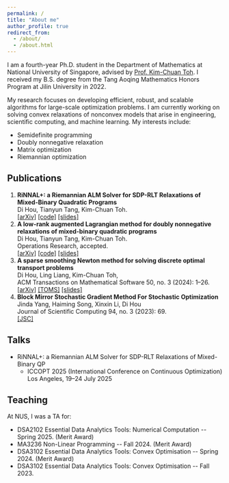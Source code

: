 ```yaml
---
permalink: /
title: "About me"
author_profile: true
redirect_from: 
  - /about/
  - /about.html
---
```


I am a fourth-year Ph.D. student in the Department of Mathematics at National University of Singapore, advised by [Prof. Kim-Chuan Toh](https://blog.nus.edu.sg/mattohkc/). I received my B.S. degree from the Tang Aoqing Mathematics Honors Program at Jilin University in 2022. 

My research focuses on developing efficient, robust, and scalable algorithms for large-scale optimization problems. I am currently working on solving convex relaxations of nonconvex models that arise in engineering, scientific computing, and machine learning. My interests include:
- Semidefinite programming
- Doubly nonnegative relaxation
- Matrix optimization
- Riemannian optimization

Publications
------
1. **RiNNAL+: a Riemannian ALM Solver for SDP-RLT Relaxations of Mixed-Binary Quadratic Programs**
<br>Di Hou, Tianyun Tang, Kim-Chuan Toh.
<br>[[arXiv]](https://arxiv.org/abs/2507.13776) [[code]](https://github.com/HouDiOpt/RiNNALplus) [[slides]](/files/RiNNALplus_ICCOPT.pdf)
1. **A low-rank augmented Lagrangian method for doubly nonnegative relaxations of mixed-binary quadratic programs**
<br>Di Hou, Tianyun Tang, Kim-Chuan Toh.
<br>Operations Research, accepted.
<br>[[arXiv]](https://arxiv.org/abs/2502.13849) [[code]](https://github.com/HouDiOpt/RiNNAL) [[slides]](/files/RiNNAL.pdf)
1. **A sparse smoothing Newton method for solving discrete optimal transport problems**
<br>Di Hou, Ling Liang, Kim-Chuan Toh,
<br>ACM Transactions on Mathematical Software 50, no. 3 (2024): 1–26. 
<br>[[arXiv]](https://arxiv.org/abs/2311.06448) [[TOMS]](https://dl.acm.org/doi/full/10.1145/3688800) [[slides]](/files/SqSN_pre.pdf)
1. **Block Mirror Stochastic Gradient Method For Stochastic Optimization**
<br>Jinda Yang, Haiming Song, Xinxin Li, Di Hou
<br>Journal of Scientific Computing 94, no. 3 (2023): 69. 
<br>[[JSC]](https://link.springer.com/article/10.1007/s10915-023-02110-y)

Talks
------
- RiNNAL+: a Riemannian ALM Solver for SDP-RLT Relaxations of Mixed-Binary QP
    - ICCOPT 2025 (International Conference on Continuous Optimization)
    <br> Los Angeles, 19–24 July 2025
<!-- 
[[slides]](/files/RiNNALplus_ICCOPT.pdf) 
- RiNNAL: A Low-rank ALM for Doubly Nonnegative Relaxations of Mixed-binary QP
    - NUS Graduate Symposium
    <br> Singapore, 13 May 2025 [[slides]](/files/RiNNAL.pdf)
- SqSN: A sparse smoothing Newton method for solving discrete OT problems
    - NUS-SJTU PhD Forum
    <br> Singapore, 14 Nov. 2024 [[slides]](/files/SqSN_pre.pdf)
-->

Teaching
------
At NUS, I was a TA for:
- DSA2102 Essential Data Analytics Tools: Numerical Computation  -- Spring 2025. (Merit Award)
- MA3236 Non-Linear Programming -- Fall 2024. (Merit Award)
- DSA3102 Essential Data Analytics Tools: Convex Optimisation -- Spring 2024. (Merit Award)
- DSA3102 Essential Data Analytics Tools: Convex Optimisation -- Fall 2023.
